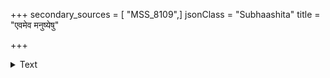 +++
secondary_sources = [ "MSS_8109",]
jsonClass = "Subhaashita"
title = "एवमेव मनुष्येषु"

+++

<details><summary>Text</summary>

एवमेव मनुष्येषु तेषु पूर्वापकारिषु।  
विश्वासो नोपगन्तव्यो नदी गतजला यथा॥
</details>
